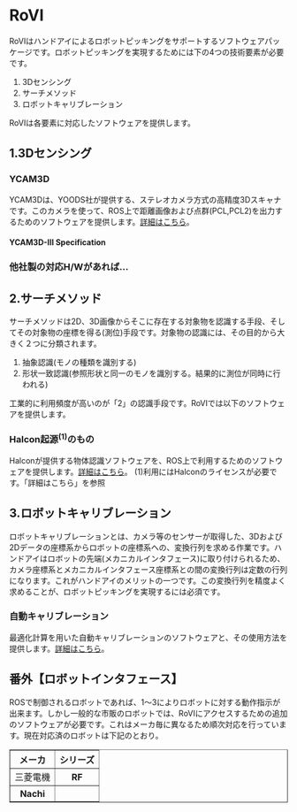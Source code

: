# RoVI

 RoVIはハンドアイによるロボットピッキングをサポートするソフトウェアパッケージです。ロボットピッキングを実現するためには下の4つの技術要素が必要です。

1. 3Dセンシング
2. サーチメソッド
3. ロボットキャリブレーション

RoVIは各要素に対応したソフトウェアを提供します。

## 1.3Dセンシング

### YCAM3D
 YCAM3Dは、YOODS社が提供する、ステレオカメラ方式の高精度3Dスキャナです。このカメラを使って、ROS上で距離画像および点群(PCL,PCL2)を出力するためのソフトウェアを提供します。[詳細はこちら](YCAM3D.md)。

#### YCAM3D-III Specification

### 他社製の対応H/Wがあれば...


## 2.サーチメソッド
 サーチメソッドは2D、3D画像からそこに存在する対象物を認識する手段、そしてその対象物の座標を得る(測位)手段です。対象物の認識には、その目的から大きく２つに分類されます。
1. 抽象認識(モノの種類を識別する)
2. 形状一致認識(参照形状と同一のモノを識別する。結果的に測位が同時に行われる)

 工業的に利用頻度が高いのが「2」の認識手段です。RoVIでは以下のソフトウェアを提供します。

### Halcon起源<sup>(1)</sup>のもの
 Halconが提供する物体認識ソフトウェアを、ROS上で利用するためのソフトウェアを提供します。[詳細はこちら](Search.md)。
(1)利用にはHalconのライセンスが必要です。「詳細はこちら」を参照

## 3.ロボットキャリブレーション
 ロボットキャリブレーションとは、カメラ等のセンサーが取得した、3Dおよび2Dデータの座標系からロボットの座標系への、変換行列を求める作業です。ハンドアイはロボットの先端(メカニカルインタフェース)に取り付けられるため、カメラ座標系とメカニカルインタフェース座標系との間の変換行列は定数の行列になります。これがハンドアイのメリットの一つです。この変換行列を精度よく求めることが、ロボットピッキングを実現するには必須です。

### 自動キャリブレーション
 最適化計算を用いた自動キャリブレーションのソフトウェアと、その使用方法を提供します。[詳細はこちら](Calib.md)。


## 番外【ロボットインタフェース】

 ROSで制御されるロボットであれば、1〜3によりロボットに対する動作指示が出来ます。しかし一般的な市販のロボットでは、RoVIにアクセスするための追加のソフトウェアが必要です。これはメーカ毎に異なるため順次対応を行っています。現在対応済のロボットは下記のとおり。

<table border>
<tr><th>メーカ<th>シリーズ
<tr><td>三菱電機<th>RF
<tr><th>Nachi<th>
</table>
